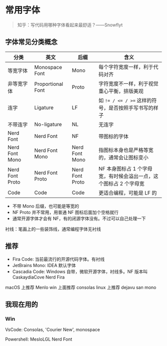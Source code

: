 # 常用字体

> 知乎：写代码用哪种字体看起来最舒适？——Snowflyt

## 字体常见分类概念

| 分类            | 英文              | 后缀            | 含义                                                              |
| --------------- | ----------------- | --------------- | ----------------------------------------------------------------- |
| 等宽字体        | Monospace Font    | Mono            | 每个字符宽度一样，利于代码对齐                                    |
| 非等宽字体      | Proportional Font | Proto           | 字符宽度不一样，利于视觉重心平衡，排版美观                        |
| 连字            | Ligature          | LF              | 如 `!= / <= / >=` 这样的符号，是否按照手写书写的样子              |
| 不带连字        | No-ligature       | NL              | 无连字                                                            |
| Nerd Font       | Nerd Font         | NF              | 带图标的字体                                                      |
| Nerd Font Mono  | Nerd Font Mono    | Nerd Font Mono  | 指图标本身也是严格等宽的，通常会让图标变小                        |
| Nerd Font Proto | Nerd Font Proto   | Nerd Font Proto | NF 本身图标占 1 个字母宽，有时候会溢出一点，这个图标占 2 个字母宽 |
| Code            | Code              | Code            | 更适合编程，可能是 LF 的                                          |

-   不带 Mono 后缀，也可能是等宽的
-   NF Proto 并不常用，用普通 NF 图标后面加个空格就行
-   通常开源字体才会有 NF，有的闭源字体没有。不过可以自己处理一下

衬线：笔画上的一些装饰线，通常编程字体无衬线

## 推荐

-   Fira Code: 当前最流行的开源代码字体。有衬线
-   JetBrains Mono: IDEA 默认字体
-   Cascadia Code: Windows 自带，微软开源字体，衬线多。NF 版本叫 CaskaydiaCove Nerd Fira

macOS 上推荐 Menlo
win 上面推荐 consolas
linux 上推荐 dejavu san mono

## 我现在用的

### Win

VsCode: Consolas, 'Courier New', monospace

Powershell: MesloLGL Nerd Font
